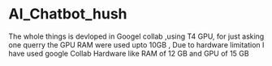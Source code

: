# AI_Chatbot_hush
The whole things is devloped in Googel collab ,using T4 GPU, for just asking one querry the GPU RAM were used upto 10GB , Due to hardware limitation 
I have used google  Collab Hardware like RAM  of 12 GB and GPU of 15 GB 
